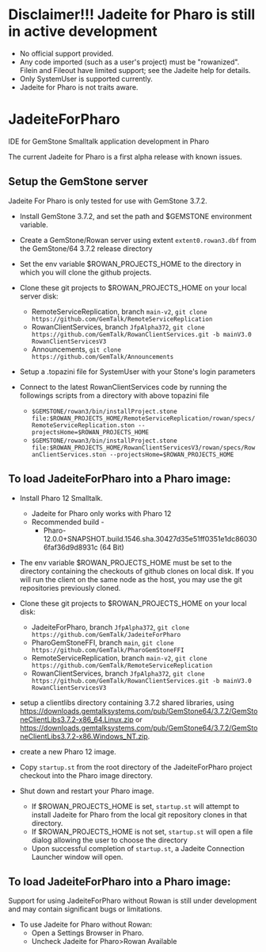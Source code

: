 # Disclaimer!!! Jadeite for Pharo is still in active development
* No official support provided.
* Any code imported (such as a user's project) must be "rowanized". Filein and Fileout have limited support; see the Jadeite help for details.
* Only SystemUser is supported currently.
* Jadeite for Pharo is not traits aware.

# JadeiteForPharo
IDE for GemStone Smalltalk application development in Pharo

The current Jadeite for Pharo is a first alpha release with known issues.

## Setup the GemStone server

Jadeite For Pharo is only tested for use with GemStone 3.7.2. 

- Install GemStone 3.7.2, and set the path and $GEMSTONE environment variable.
- Create a GemStone/Rowan server using extent `extent0.rowan3.dbf` from the GemStone/64 3.7.2 release directory
- Set the env variable $ROWAN_PROJECTS_HOME to the directory in which you will clone the github projects. 
- Clone these git projects to $ROWAN_PROJECTS_HOME on your local server disk:

	* RemoteServiceReplication, branch `main-v2`, `git clone https://github.com/GemTalk/RemoteServiceReplication`
 	* RowanClientServices, branch `JfpAlpha372`, `git clone https://github.com/GemTalk/RowanClientServices.git -b mainV3.0 RowanClientServicesV3`
	* Announcements, `git clone https://github.com/GemTalk/Announcements`

- Setup a .topazini file for SystemUser with your Stone's login parameters 

- Connect to the latest RowanClientServices code by running the followings scripts from a directory with above topazini file

	* `$GEMSTONE/rowan3/bin/installProject.stone file:$ROWAN_PROJECTS_HOME/RemoteServiceReplication/rowan/specs/RemoteServiceReplication.ston --projectsHome=$ROWAN_PROJECTS_HOME`
	* `$GEMSTONE/rowan3/bin/installProject.stone file:$ROWAN_PROJECTS_HOME/RowanClientServicesV3/rowan/specs/RowanClientServices.ston --projectsHome=$ROWAN_PROJECTS_HOME`

## To load JadeiteForPharo into a Pharo image:

- Install Pharo 12 Smalltalk.
  - Jadeite for Pharo only works with Pharo 12
  - Recommended build -
    - Pharo-12.0.0+SNAPSHOT.build.1546.sha.30427d35e51ff0351e1dc860306faf36d9d8931c (64 Bit)

- The env variable $ROWAN_PROJECTS_HOME must be set to the directory containing the checkouts of github clones on local disk.  If you will run the client
on the same node as the host, you may use the git repositories previously cloned.

- Clone these git projects to $ROWAN_PROJECTS_HOME on your local disk: 

	* JadeiteForPharo, branch `JfpAlpha372`, `git clone https://github.com/GemTalk/JadeiteForPharo`
	* PharoGemStoneFFI, branch `main`, `git clone https://github.com/GemTalk/PharoGemStoneFFI`
	* RemoteServiceReplication, branch `main-v2`, `git clone https://github.com/GemTalk/RemoteServiceReplication`
 	* RowanClientServices, branch `JfpAlpha372`, `git clone https://github.com/GemTalk/RowanClientServices.git -b mainV3.0 RowanClientServicesV3`

- setup a clientlibs directory containing 3.7.2 shared libraries, using https://downloads.gemtalksystems.com/pub/GemStone64/3.7.2/GemStoneClientLibs3.7.2-x86_64.Linux.zip or https://downloads.gemtalksystems.com/pub/GemStone64/3.7.2/GemStoneClientLibs3.7.2-x86.Windows_NT.zip.

- create a new Pharo 12 image.
- Copy `startup.st` from the root directory of the JadeiteForPharo project checkout into the Pharo image directory.
- Shut down and restart your Pharo image.
	* If $ROWAN_PROJECTS_HOME is set, `startup.st` will attempt to install Jadeite for Pharo from the local git repository clones in that directory.
 	* If $ROWAN_PROJECTS_HOME is not set, `startup.st` will open a file dialog allowing the user to choose the directory
  	* Upon successful completion of `startup.st`, a Jadeite Connection Launcher window will open. 

## To load JadeiteForPharo into a Pharo image:
Support for using JadeiteForPharo without Rowan is still under development and may contain significant bugs or limitations.

- To use Jadeite for Pharo without Rowan:
	* Open a Settings Browser in Pharo.
 	* Uncheck Jadeite for Pharo>Rowan Available

